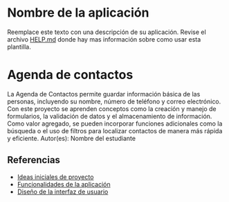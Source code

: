 
# Nombre de la aplicación

Reemplace este texto con una descripción de su aplicación. Revise el archivo [HELP.md](HELP.md) donde hay mas información sobre como usar esta plantilla.
# Agenda de contactos

La Agenda de Contactos permite guardar información básica de las personas, incluyendo su nombre, número de teléfono y correo electrónico.
Con este proyecto se aprenden conceptos como la creación y manejo de formularios, la validación de datos y el almacenamiento de información.
Como valor agregado, se pueden incorporar funciones adicionales como la búsqueda o el uso de filtros para localizar contactos de manera más rápida y eficiente.
Autor(es): Nombre del estudiante

## Referencias

- [Ideas iniciales de proyecto](docs/ideas.md)
- [Funcionalidades de la aplicación](docs/funcionalidades.md)
- [Diseño de la interfaz de usuario](docs/ui.md)
